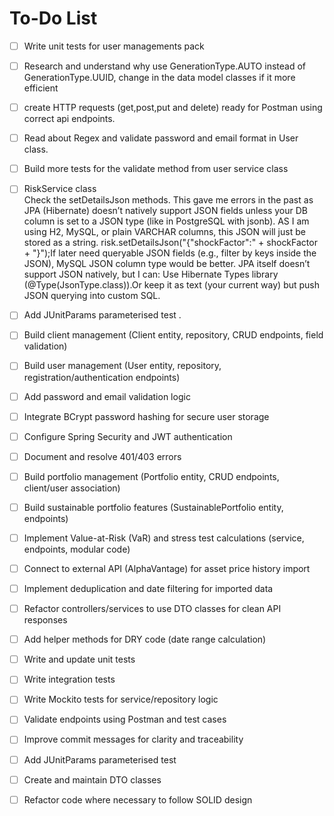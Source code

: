 # To-Do List
- [ ] Write unit tests for user managements pack
- [ ] Research and understand why use GenerationType.AUTO instead of GenerationType.UUID, change in the data model classes if it more efficient
- [ ] create HTTP requests (get,post,put and delete) ready for Postman using correct api endpoints.
- [ ] Read about Regex and validate password and email format in User class.
- [ ]  Build more tests for the validate method from user service class
- [ ] RiskService class         
         Check the setDetailsJson methods. This gave me errors in the past as JPA (Hibernate) doesn’t natively support JSON fields unless your DB column is set to a JSON type (like in PostgreSQL with jsonb). AS I am using H2, MySQL, or plain VARCHAR columns, this JSON will just be stored as a string.
        risk.setDetailsJson("{\"shockFactor\":" + shockFactor + "}");If  later need queryable JSON fields (e.g., filter by keys inside the JSON), MySQL JSON column type would be better. JPA itself doesn’t support JSON natively, but I can: Use Hibernate Types library (@Type(JsonType.class)).Or keep it as text (your current way) but push JSON querying into custom SQL.


- [ ] Add JUnitParams parameterised test .

- [ ]  Build client management (Client entity, repository, CRUD endpoints, field validation)
- [ ]  Build user management (User entity, repository, registration/authentication endpoints)
- [ ]  Add password and email validation logic
- [ ]  Integrate BCrypt password hashing for secure user storage
- [ ]  Configure Spring Security and JWT authentication
- [ ]  Document and resolve 401/403 errors
- [ ]  Build portfolio management (Portfolio entity, CRUD endpoints, client/user association)
- [ ]  Build sustainable portfolio features (SustainablePortfolio entity, endpoints)
- [ ]  Implement Value-at-Risk (VaR) and stress test calculations (service, endpoints, modular code)
- [ ]  Connect to external API (AlphaVantage) for asset price history import
- [ ]  Implement deduplication and date filtering for imported data
- [ ]  Refactor controllers/services to use DTO classes for clean API responses
- [ ]  Add helper methods for DRY code (date range calculation)
- [ ]  Write and update unit tests
- [ ]  Write integration tests
- [ ]  Write Mockito tests for service/repository logic
- [ ]  Validate endpoints using Postman and test cases
- [ ]  Improve commit messages for clarity and traceability
- [ ]  Add JUnitParams parameterised test
- [ ]  Create and maintain DTO classes
- [ ]  Refactor code where necessary to follow SOLID design




